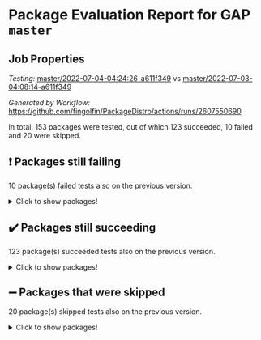 # Package Evaluation Report for GAP `master`

## Job Properties

*Testing:* [master/2022-07-04-04:24:26-a611f349](https://github.com/fingolfin/PackageDistro/blob/data/reports/master/2022-07-04-04:24:26-a611f349) vs [master/2022-07-03-04:08:14-a611f349](https://github.com/fingolfin/PackageDistro/blob/data/reports/master/2022-07-03-04:08:14-a611f349)

*Generated by Workflow:* https://github.com/fingolfin/PackageDistro/actions/runs/2607550690

In total, 153 packages were tested, out of which 123 succeeded, 10 failed and 20 were skipped.

## :exclamation: Packages still failing

10 package(s) failed tests also on the previous version.
<details><summary>Click to show packages!</summary>

- fining 1.4.1 [(failure)](https://github.com/fingolfin/PackageDistro/runs/7173894811?check_suite_focus=true)
- francy 1.2.4 [(failure)](https://github.com/fingolfin/PackageDistro/runs/7173895330?check_suite_focus=true)
- hap 1.43 [(failure)](https://github.com/fingolfin/PackageDistro/runs/7173896190?check_suite_focus=true)
- normalizinterface 1.3.2 [(failure)](https://github.com/fingolfin/PackageDistro/runs/7173898209?check_suite_focus=true)
- packagemanager 1.2 [(failure)](https://github.com/fingolfin/PackageDistro/runs/7173898462?check_suite_focus=true)
- qpa 1.33 [(failure)](https://github.com/fingolfin/PackageDistro/runs/7173898829?check_suite_focus=true)
- rcwa 4.6.4 [(failure)](https://github.com/fingolfin/PackageDistro/runs/7173898984?check_suite_focus=true)
- recog 1.3.2 [(failure)](https://github.com/fingolfin/PackageDistro/runs/7173899077?check_suite_focus=true)
- semigroups 4.0.0 [(failure)](https://github.com/fingolfin/PackageDistro/runs/7173899347?check_suite_focus=true)
- ugaly 4.0.2 [(failure)](https://github.com/fingolfin/PackageDistro/runs/7173900226?check_suite_focus=true)
</details>

## :heavy_check_mark: Packages still succeeding

123 package(s) succeeded tests also on the previous version.
<details><summary>Click to show packages!</summary>

- ace 5.4 [(success)](https://github.com/fingolfin/PackageDistro/runs/7173893491?check_suite_focus=true)
- aclib 1.3.2 [(success)](https://github.com/fingolfin/PackageDistro/runs/7173893521?check_suite_focus=true)
- agt 0.2 [(success)](https://github.com/fingolfin/PackageDistro/runs/7173893541?check_suite_focus=true)
- alnuth 3.2.1 [(success)](https://github.com/fingolfin/PackageDistro/runs/7173893577?check_suite_focus=true)
- anupq 3.2.6 [(success)](https://github.com/fingolfin/PackageDistro/runs/7173893611?check_suite_focus=true)
- atlasrep 2.1.2 [(success)](https://github.com/fingolfin/PackageDistro/runs/7173893646?check_suite_focus=true)
- autodoc 2022.03.10 [(success)](https://github.com/fingolfin/PackageDistro/runs/7173893694?check_suite_focus=true)
- automata 1.15 [(success)](https://github.com/fingolfin/PackageDistro/runs/7173893732?check_suite_focus=true)
- automgrp 1.3.2 [(success)](https://github.com/fingolfin/PackageDistro/runs/7173893765?check_suite_focus=true)
- autpgrp 1.10.2 [(success)](https://github.com/fingolfin/PackageDistro/runs/7173893796?check_suite_focus=true)
- cap 2022.06-05 [(success)](https://github.com/fingolfin/PackageDistro/runs/7173893833?check_suite_focus=true)
- caratinterface 2.3.3 [(success)](https://github.com/fingolfin/PackageDistro/runs/7173893879?check_suite_focus=true)
- cddinterface 2020.06.24 [(success)](https://github.com/fingolfin/PackageDistro/runs/7173893918?check_suite_focus=true)
- circle 1.6.5 [(success)](https://github.com/fingolfin/PackageDistro/runs/7173893945?check_suite_focus=true)
- classicpres 1.22 [(success)](https://github.com/fingolfin/PackageDistro/runs/7173894002?check_suite_focus=true)
- cohomolo 1.6.10 [(success)](https://github.com/fingolfin/PackageDistro/runs/7173894032?check_suite_focus=true)
- congruence 1.2.4 [(success)](https://github.com/fingolfin/PackageDistro/runs/7173894087?check_suite_focus=true)
- corelg 1.56 [(success)](https://github.com/fingolfin/PackageDistro/runs/7173894129?check_suite_focus=true)
- crime 1.6 [(success)](https://github.com/fingolfin/PackageDistro/runs/7173894164?check_suite_focus=true)
- crisp 1.4.5 [(success)](https://github.com/fingolfin/PackageDistro/runs/7173894205?check_suite_focus=true)
- crypting 0.10 [(success)](https://github.com/fingolfin/PackageDistro/runs/7173894241?check_suite_focus=true)
- cryst 4.1.24 [(success)](https://github.com/fingolfin/PackageDistro/runs/7173894263?check_suite_focus=true)
- crystcat 1.1.9 [(success)](https://github.com/fingolfin/PackageDistro/runs/7173894300?check_suite_focus=true)
- ctbllib 1.3.4 [(success)](https://github.com/fingolfin/PackageDistro/runs/7173894337?check_suite_focus=true)
- cubefree 1.19 [(success)](https://github.com/fingolfin/PackageDistro/runs/7173894376?check_suite_focus=true)
- curlinterface 2.2.2 [(success)](https://github.com/fingolfin/PackageDistro/runs/7173894408?check_suite_focus=true)
- cvec 2.7.5 [(success)](https://github.com/fingolfin/PackageDistro/runs/7173894427?check_suite_focus=true)
- datastructures 0.2.7 [(success)](https://github.com/fingolfin/PackageDistro/runs/7173894474?check_suite_focus=true)
- deepthought 1.0.5 [(success)](https://github.com/fingolfin/PackageDistro/runs/7173894499?check_suite_focus=true)
- design 1.7 [(success)](https://github.com/fingolfin/PackageDistro/runs/7173894527?check_suite_focus=true)
- difsets 2.3.1 [(success)](https://github.com/fingolfin/PackageDistro/runs/7173894566?check_suite_focus=true)
- digraphs 1.5.3 [(success)](https://github.com/fingolfin/PackageDistro/runs/7173894598?check_suite_focus=true)
- edim 1.3.5 [(success)](https://github.com/fingolfin/PackageDistro/runs/7173894642?check_suite_focus=true)
- example 4.3.1 [(success)](https://github.com/fingolfin/PackageDistro/runs/7173894691?check_suite_focus=true)
- factint 1.6.3 [(success)](https://github.com/fingolfin/PackageDistro/runs/7173894719?check_suite_focus=true)
- ferret 1.0.8 [(success)](https://github.com/fingolfin/PackageDistro/runs/7173894757?check_suite_focus=true)
- fga 1.4.0 [(success)](https://github.com/fingolfin/PackageDistro/runs/7173894785?check_suite_focus=true)
- float 1.0.3 [(success)](https://github.com/fingolfin/PackageDistro/runs/7173894859?check_suite_focus=true)
- format 1.4.3 [(success)](https://github.com/fingolfin/PackageDistro/runs/7173894913?check_suite_focus=true)
- forms 1.2.7 [(success)](https://github.com/fingolfin/PackageDistro/runs/7173894977?check_suite_focus=true)
- fplsa 1.2.5 [(success)](https://github.com/fingolfin/PackageDistro/runs/7173895093?check_suite_focus=true)
- fr 2.4.8 [(success)](https://github.com/fingolfin/PackageDistro/runs/7173895201?check_suite_focus=true)
- fwtree 1.3 [(success)](https://github.com/fingolfin/PackageDistro/runs/7173895475?check_suite_focus=true)
- gbnp 1.0.5 [(success)](https://github.com/fingolfin/PackageDistro/runs/7173895604?check_suite_focus=true)
- generalizedmorphismsforcap 2022.05-01 [(success)](https://github.com/fingolfin/PackageDistro/runs/7173895677?check_suite_focus=true)
- genss 1.6.6 [(success)](https://github.com/fingolfin/PackageDistro/runs/7173895743?check_suite_focus=true)
- gradedringforhomalg 2022.06-01 [(success)](https://github.com/fingolfin/PackageDistro/runs/7173895805?check_suite_focus=true)
- grape 4.8.5 [(success)](https://github.com/fingolfin/PackageDistro/runs/7173895902?check_suite_focus=true)
- groupoids 1.69 [(success)](https://github.com/fingolfin/PackageDistro/runs/7173895957?check_suite_focus=true)
- grpconst 2.6.2 [(success)](https://github.com/fingolfin/PackageDistro/runs/7173896005?check_suite_focus=true)
- guarana 0.96.3 [(success)](https://github.com/fingolfin/PackageDistro/runs/7173896071?check_suite_focus=true)
- guava 3.16 [(success)](https://github.com/fingolfin/PackageDistro/runs/7173896126?check_suite_focus=true)
- hapcryst 0.1.14 [(success)](https://github.com/fingolfin/PackageDistro/runs/7173896254?check_suite_focus=true)
- hecke 1.5.3 [(success)](https://github.com/fingolfin/PackageDistro/runs/7173896330?check_suite_focus=true)
- help 3.5 [(success)](https://github.com/fingolfin/PackageDistro/runs/7173896393?check_suite_focus=true)
- idrel 2.44 [(success)](https://github.com/fingolfin/PackageDistro/runs/7173896464?check_suite_focus=true)
- images 1.3.1 [(success)](https://github.com/fingolfin/PackageDistro/runs/7173896541?check_suite_focus=true)
- intpic 0.3.0 [(success)](https://github.com/fingolfin/PackageDistro/runs/7173896630?check_suite_focus=true)
- io 4.7.2 [(success)](https://github.com/fingolfin/PackageDistro/runs/7173896701?check_suite_focus=true)
- irredsol 1.4.3 [(success)](https://github.com/fingolfin/PackageDistro/runs/7173896758?check_suite_focus=true)
- json 2.1.0 [(success)](https://github.com/fingolfin/PackageDistro/runs/7173896832?check_suite_focus=true)
- jupyterkernel 1.4.1 [(success)](https://github.com/fingolfin/PackageDistro/runs/7173896894?check_suite_focus=true)
- jupyterviz 1.5.1 [(success)](https://github.com/fingolfin/PackageDistro/runs/7173896953?check_suite_focus=true)
- kan 1.34 [(success)](https://github.com/fingolfin/PackageDistro/runs/7173897041?check_suite_focus=true)
- kbmag 1.5.9 [(success)](https://github.com/fingolfin/PackageDistro/runs/7173897122?check_suite_focus=true)
- laguna 3.9.5 [(success)](https://github.com/fingolfin/PackageDistro/runs/7173897180?check_suite_focus=true)
- liealgdb 2.2.1 [(success)](https://github.com/fingolfin/PackageDistro/runs/7173897245?check_suite_focus=true)
- liepring 2.6 [(success)](https://github.com/fingolfin/PackageDistro/runs/7173897313?check_suite_focus=true)
- liering 2.4.2 [(success)](https://github.com/fingolfin/PackageDistro/runs/7173897397?check_suite_focus=true)
- linearalgebraforcap 2022.06-03 [(success)](https://github.com/fingolfin/PackageDistro/runs/7173897474?check_suite_focus=true)
- loops 3.4.1 [(success)](https://github.com/fingolfin/PackageDistro/runs/7173897538?check_suite_focus=true)
- lpres 1.0.3 [(success)](https://github.com/fingolfin/PackageDistro/runs/7173897586?check_suite_focus=true)
- majoranaalgebras 1.4 [(success)](https://github.com/fingolfin/PackageDistro/runs/7173897731?check_suite_focus=true)
- mapclass 1.4.5 [(success)](https://github.com/fingolfin/PackageDistro/runs/7173897783?check_suite_focus=true)
- matgrp 0.64 [(success)](https://github.com/fingolfin/PackageDistro/runs/7173897830?check_suite_focus=true)
- modisom 2.5.2 [(success)](https://github.com/fingolfin/PackageDistro/runs/7173897879?check_suite_focus=true)
- modulepresentationsforcap 2022.05-03 [(success)](https://github.com/fingolfin/PackageDistro/runs/7173897935?check_suite_focus=true)
- monoidalcategories 2022.06-07 [(success)](https://github.com/fingolfin/PackageDistro/runs/7173897979?check_suite_focus=true)
- nconvex 2020.11-04 [(success)](https://github.com/fingolfin/PackageDistro/runs/7173898051?check_suite_focus=true)
- nilmat 1.4.1 [(success)](https://github.com/fingolfin/PackageDistro/runs/7173898098?check_suite_focus=true)
- nock 1.5 [(success)](https://github.com/fingolfin/PackageDistro/runs/7173898156?check_suite_focus=true)
- nq 2.5.8 [(success)](https://github.com/fingolfin/PackageDistro/runs/7173898252?check_suite_focus=true)
- numericalsgps 1.3.0 [(success)](https://github.com/fingolfin/PackageDistro/runs/7173898297?check_suite_focus=true)
- openmath 11.5.1 [(success)](https://github.com/fingolfin/PackageDistro/runs/7173898349?check_suite_focus=true)
- orb 4.8.4 [(success)](https://github.com/fingolfin/PackageDistro/runs/7173898418?check_suite_focus=true)
- patternclass 2.4.2 [(success)](https://github.com/fingolfin/PackageDistro/runs/7173898546?check_suite_focus=true)
- permut 2.0.4 [(success)](https://github.com/fingolfin/PackageDistro/runs/7173898601?check_suite_focus=true)
- polenta 1.3.10 [(success)](https://github.com/fingolfin/PackageDistro/runs/7173898641?check_suite_focus=true)
- polymaking 0.8.6 [(success)](https://github.com/fingolfin/PackageDistro/runs/7173898698?check_suite_focus=true)
- primgrp 3.4.2 [(success)](https://github.com/fingolfin/PackageDistro/runs/7173898752?check_suite_focus=true)
- profiling 2.5.0 [(success)](https://github.com/fingolfin/PackageDistro/runs/7173898792?check_suite_focus=true)
- quagroup 1.8.3 [(success)](https://github.com/fingolfin/PackageDistro/runs/7173898875?check_suite_focus=true)
- radiroot 2.9 [(success)](https://github.com/fingolfin/PackageDistro/runs/7173898933?check_suite_focus=true)
- rds 1.8 [(success)](https://github.com/fingolfin/PackageDistro/runs/7173899033?check_suite_focus=true)
- repndecomp 1.2.1 [(success)](https://github.com/fingolfin/PackageDistro/runs/7173899130?check_suite_focus=true)
- repsn 3.1.0 [(success)](https://github.com/fingolfin/PackageDistro/runs/7173899184?check_suite_focus=true)
- resclasses 4.7.2 [(success)](https://github.com/fingolfin/PackageDistro/runs/7173899240?check_suite_focus=true)
- scscp 2.3.1 [(success)](https://github.com/fingolfin/PackageDistro/runs/7173899294?check_suite_focus=true)
- sglppow 2.2 [(success)](https://github.com/fingolfin/PackageDistro/runs/7173899410?check_suite_focus=true)
- sgpviz 0.999.5 [(success)](https://github.com/fingolfin/PackageDistro/runs/7173899467?check_suite_focus=true)
- simpcomp 2.1.14 [(success)](https://github.com/fingolfin/PackageDistro/runs/7173899520?check_suite_focus=true)
- singular 2020.12.18 [(success)](https://github.com/fingolfin/PackageDistro/runs/7173899584?check_suite_focus=true)
- sla 1.5.3 [(success)](https://github.com/fingolfin/PackageDistro/runs/7173899644?check_suite_focus=true)
- smallgrp 1.5 [(success)](https://github.com/fingolfin/PackageDistro/runs/7173899700?check_suite_focus=true)
- smallsemi 0.6.13 [(success)](https://github.com/fingolfin/PackageDistro/runs/7173899744?check_suite_focus=true)
- sonata 2.9.4 [(success)](https://github.com/fingolfin/PackageDistro/runs/7173899789?check_suite_focus=true)
- sophus 1.25 [(success)](https://github.com/fingolfin/PackageDistro/runs/7173899851?check_suite_focus=true)
- spinsym 1.5.2 [(success)](https://github.com/fingolfin/PackageDistro/runs/7173899896?check_suite_focus=true)
- symbcompcc 1.3.2 [(success)](https://github.com/fingolfin/PackageDistro/runs/7173899952?check_suite_focus=true)
- thelma 1.3 [(success)](https://github.com/fingolfin/PackageDistro/runs/7173900002?check_suite_focus=true)
- tomlib 1.2.9 [(success)](https://github.com/fingolfin/PackageDistro/runs/7173900055?check_suite_focus=true)
- toric 1.9.5 [(success)](https://github.com/fingolfin/PackageDistro/runs/7173900105?check_suite_focus=true)
- transgrp 3.6.2 [(success)](https://github.com/fingolfin/PackageDistro/runs/7173900164?check_suite_focus=true)
- unipot 1.5 [(success)](https://github.com/fingolfin/PackageDistro/runs/7173900295?check_suite_focus=true)
- unitlib 4.1.0 [(success)](https://github.com/fingolfin/PackageDistro/runs/7173900373?check_suite_focus=true)
- utils 0.72 [(success)](https://github.com/fingolfin/PackageDistro/runs/7173900437?check_suite_focus=true)
- uuid 0.7 [(success)](https://github.com/fingolfin/PackageDistro/runs/7173900490?check_suite_focus=true)
- walrus 0.9991 [(success)](https://github.com/fingolfin/PackageDistro/runs/7173900538?check_suite_focus=true)
- wedderga 4.10.2 [(success)](https://github.com/fingolfin/PackageDistro/runs/7173900607?check_suite_focus=true)
- xmod 2.88 [(success)](https://github.com/fingolfin/PackageDistro/runs/7173900645?check_suite_focus=true)
- xmodalg 1.22 [(success)](https://github.com/fingolfin/PackageDistro/runs/7173900683?check_suite_focus=true)
- yangbaxter 0.10.0 [(success)](https://github.com/fingolfin/PackageDistro/runs/7173900745?check_suite_focus=true)
- zeromqinterface 0.13 [(success)](https://github.com/fingolfin/PackageDistro/runs/7173900794?check_suite_focus=true)
</details>

## :heavy_minus_sign: Packages that were skipped

20 package(s) skipped tests also on the previous version.
<details><summary>Click to show packages!</summary>

- 4ti2interface 2022.03-01 [(skipped)](https://github.com/fingolfin/PackageDistro/runs/7173825859?check_suite_focus=true)
- browse 1.8.14 [(skipped)](https://github.com/fingolfin/PackageDistro/runs/7173825859?check_suite_focus=true)
- examplesforhomalg 2022.03-01 [(skipped)](https://github.com/fingolfin/PackageDistro/runs/7173825859?check_suite_focus=true)
- gapdoc 1.6.5 [(skipped)](https://github.com/fingolfin/PackageDistro/runs/7173825859?check_suite_focus=true)
- gauss 2022.03-01 [(skipped)](https://github.com/fingolfin/PackageDistro/runs/7173825859?check_suite_focus=true)
- gaussforhomalg 2022.03-01 [(skipped)](https://github.com/fingolfin/PackageDistro/runs/7173825859?check_suite_focus=true)
- gradedmodules 2022.03-01 [(skipped)](https://github.com/fingolfin/PackageDistro/runs/7173825859?check_suite_focus=true)
- homalg 2022.03-01 [(skipped)](https://github.com/fingolfin/PackageDistro/runs/7173825859?check_suite_focus=true)
- homalgtocas 2022.03-01 [(skipped)](https://github.com/fingolfin/PackageDistro/runs/7173825859?check_suite_focus=true)
- io_forhomalg 2022.03-01 [(skipped)](https://github.com/fingolfin/PackageDistro/runs/7173825859?check_suite_focus=true)
- itc 1.5.1 [(skipped)](https://github.com/fingolfin/PackageDistro/runs/7173825859?check_suite_focus=true)
- localizeringforhomalg 2022.03-01 [(skipped)](https://github.com/fingolfin/PackageDistro/runs/7173825859?check_suite_focus=true)
- matricesforhomalg 2022.06-01 [(skipped)](https://github.com/fingolfin/PackageDistro/runs/7173825859?check_suite_focus=true)
- modules 2022.03-01 [(skipped)](https://github.com/fingolfin/PackageDistro/runs/7173825859?check_suite_focus=true)
- polycyclic 2.16 [(skipped)](https://github.com/fingolfin/PackageDistro/runs/7173825859?check_suite_focus=true)
- ringsforhomalg 2022.04-01 [(skipped)](https://github.com/fingolfin/PackageDistro/runs/7173825859?check_suite_focus=true)
- sco 2022.03-01 [(skipped)](https://github.com/fingolfin/PackageDistro/runs/7173825859?check_suite_focus=true)
- toolsforhomalg 2022.05-01 [(skipped)](https://github.com/fingolfin/PackageDistro/runs/7173825859?check_suite_focus=true)
- toricvarieties 2022.03.23 [(skipped)](https://github.com/fingolfin/PackageDistro/runs/7173825859?check_suite_focus=true)
- xgap 4.31 [(skipped)](https://github.com/fingolfin/PackageDistro/runs/7173825859?check_suite_focus=true)
</details>

